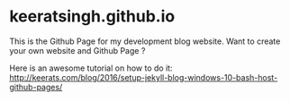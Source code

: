# keeratsingh.github.io

This is the Github Page for my development blog website.
Want to create your own website and Github Page ? 

Here is an awesome tutorial on how to do it:  
http://keerats.com/blog/2016/setup-jekyll-blog-windows-10-bash-host-github-pages/
